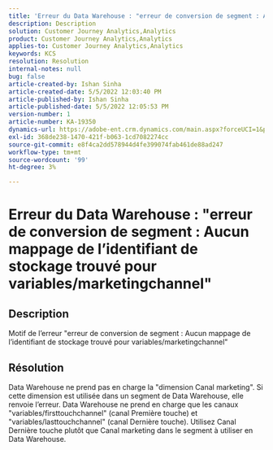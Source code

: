 ```yaml
---
title: 'Erreur du Data Warehouse : "erreur de conversion de segment : Aucun mappage de l’identifiant de stockage trouvé pour les variables/marketingchannel"'
description: Description
solution: Customer Journey Analytics,Analytics
product: Customer Journey Analytics,Analytics
applies-to: Customer Journey Analytics,Analytics
keywords: KCS
resolution: Resolution
internal-notes: null
bug: false
article-created-by: Ishan Sinha
article-created-date: 5/5/2022 12:03:40 PM
article-published-by: Ishan Sinha
article-published-date: 5/5/2022 12:05:53 PM
version-number: 1
article-number: KA-19350
dynamics-url: https://adobe-ent.crm.dynamics.com/main.aspx?forceUCI=1&pagetype=entityrecord&etn=knowledgearticle&id=6b3d8862-6bcc-ec11-a7b5-6045bd00db25
exl-id: 368de238-1470-421f-b063-1cd7082274cc
source-git-commit: e8f4ca2dd578944d4fe399074fab461de88ad247
workflow-type: tm+mt
source-wordcount: '99'
ht-degree: 3%

---
```


# Erreur du Data Warehouse : &quot;erreur de conversion de segment : Aucun mappage de l’identifiant de stockage trouvé pour variables/marketingchannel&quot;

## Description

Motif de l’erreur &quot;erreur de conversion de segment : Aucun mappage de l’identifiant de stockage trouvé pour variables/marketingchannel&quot;

## Résolution


Data Warehouse ne prend pas en charge la &quot;dimension Canal marketing&quot;. Si cette dimension est utilisée dans un segment de Data Warehouse, elle renvoie l’erreur. Data Warehouse ne prend en charge que les canaux &quot;variables/firsttouchchannel&quot; (canal Première touche) et &quot;variables/lasttouchchannel&quot; (canal Dernière touche). Utilisez Canal Dernière touche plutôt que Canal marketing dans le segment à utiliser en Data Warehouse.

